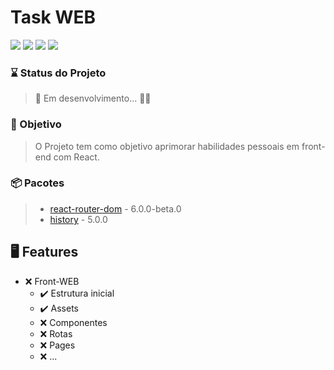 # Task WEB

<img src="https://img.shields.io/static/v1?label=.&message=React&color=61DAFB&style=for-the-badge&logo=React"/> <img src="https://img.shields.io/static/v1?label=.&message=JavaScript&color=F7DF1E&style=for-the-badge&logo=JavaScript"/>  <img src="https://img.shields.io/static/v1?label=.&message=CSS 3&color=1572B6&style=for-the-badge&logo=CSS3"/> <img src="https://img.shields.io/static/v1?label=.&message=Yarn&color=2C8EBB&style=for-the-badge&logo=Yarn"/>

### ⌛ Status do Projeto

> 🚧 Em desenvolvimento... 👷🏼
### 🎯  Objetivo

> O Projeto tem como objetivo aprimorar habilidades pessoais em front-end com React.


### 📦 Pacotes

> - [react-router-dom](https://reactrouter.com/web/guides/quick-start) - 6.0.0-beta.0
> - [history](https://reactrouter.com/web/api/history) - 5.0.0

## 🖥️ Features

- ❌ Front-WEB
  - ✔️ Estrutura inicial
  - ✔️ Assets
  - ❌ Componentes
  - ❌ Rotas
  - ❌ Pages
  - ❌ ...